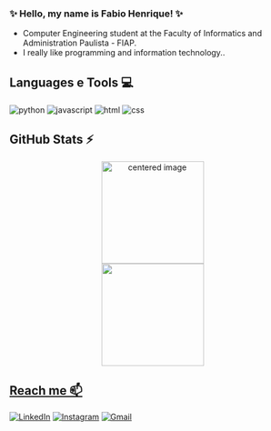 ### ✨ Hello, my name is Fabio Henrique! ✨
- Computer Engineering student at the Faculty of Informatics and Administration Paulista - FIAP.
- I really like programming and information technology..

## Languages e Tools 💻
<div style="display: inline">
  <img align="center" alt="python" src="https://img.shields.io/badge/Python-3776AB?style=for-the-badge&logo=python&logoColor=white" />
  <img align="center" alt="javascript" src="https://img.shields.io/badge/JavaScript-F7DF1E?style=for-the-badge&logo=javascript&logoColor=black" />
  <img align="center" alt="html" src="https://img.shields.io/badge/HTML-E34F26?style=for-the-badge&logo=html5&logoColor=white" />
  <img align="center" alt="css" src="https://img.shields.io/badge/CSS-1572B6?style=for-the-badge&logo=css3&logoColor=white" />

  

  
</div><br/>

## GitHub Stats ⚡
<div>
  <a href="https://github.com/fabiofariasss">
  <center>
    <img height="180em" src="https://github-readme-stats.vercel.app/api?username=fabiofariasss&show_icons=false&theme=radical&include_all_commits=true&count_private=true" alt="centered image">
  </center>
  <center>  
    <img height="180em" src="https://github-readme-stats.vercel.app/api/top-langs/?username=fabiofariasss&layout=compact&langs_count=7&theme=radical"/> 
  </center>
</div>

## Reach me 📫
[![LinkedIn](https://img.shields.io/badge/LinkedIn-0077B5?style=for-the-badge&logo=linkedin&logoColor=white)](https://www.linkedin.com/in/fabio-henrique-santos-farias-221076274/)
[![Instagram](https://img.shields.io/badge/Instagram-E4405F?style=for-the-badge&logo=instagram&logoColor=white)](https://www.instagram.com/_fabiofariass/) 
[![Gmail](https://img.shields.io/badge/-fabio.farias178@gmail.com-D14836?style=for-the-badge&logo=gmail&logoColor=white&link=mailto:fabio.farias178@gmail.com)](mailto:fabio.farias178@gmail.com)

  
  
